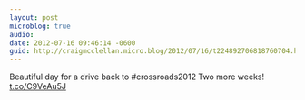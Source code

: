 ```yaml
---
layout: post
microblog: true
audio: 
date: 2012-07-16 09:46:14 -0600
guid: http://craigmcclellan.micro.blog/2012/07/16/t224892706818760704.html
---
```

Beautiful day for a drive back to #crossroads2012 Two more weeks! [t.co/C9VeAu5J](http://t.co/C9VeAu5J)
